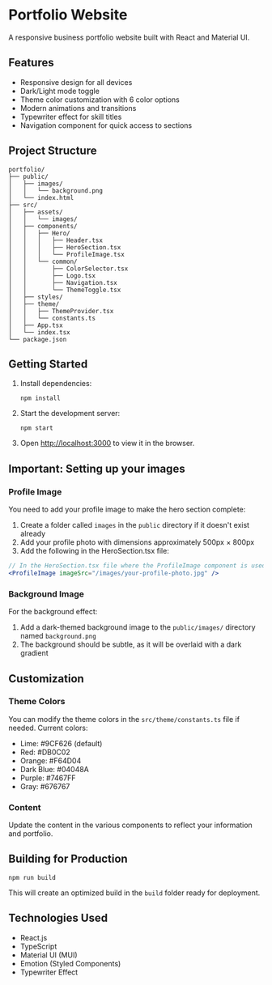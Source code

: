 # Portfolio Website

A responsive business portfolio website built with React and Material UI.

## Features

- Responsive design for all devices
- Dark/Light mode toggle
- Theme color customization with 6 color options
- Modern animations and transitions
- Typewriter effect for skill titles
- Navigation component for quick access to sections

## Project Structure

```
portfolio/
├── public/
│   ├── images/
│   │   └── background.png
│   └── index.html
├── src/
│   ├── assets/
│   │   └── images/
│   ├── components/
│   │   ├── Hero/
│   │   │   ├── Header.tsx
│   │   │   ├── HeroSection.tsx
│   │   │   └── ProfileImage.tsx
│   │   └── common/
│   │       ├── ColorSelector.tsx
│   │       ├── Logo.tsx
│   │       ├── Navigation.tsx
│   │       └── ThemeToggle.tsx
│   ├── styles/
│   ├── theme/
│   │   ├── ThemeProvider.tsx
│   │   └── constants.ts
│   ├── App.tsx
│   └── index.tsx
└── package.json
```

## Getting Started

1. Install dependencies:

   ```
   npm install
   ```

2. Start the development server:

   ```
   npm start
   ```

3. Open [http://localhost:3000](http://localhost:3000) to view it in the browser.

## Important: Setting up your images

### Profile Image

You need to add your profile image to make the hero section complete:

1. Create a folder called `images` in the `public` directory if it doesn't exist already
2. Add your profile photo with dimensions approximately 500px × 800px
3. Add the following in the HeroSection.tsx file:

```jsx
// In the HeroSection.tsx file where the ProfileImage component is used:
<ProfileImage imageSrc="/images/your-profile-photo.jpg" />
```

### Background Image

For the background effect:

1. Add a dark-themed background image to the `public/images/` directory named `background.png`
2. The background should be subtle, as it will be overlaid with a dark gradient

## Customization

### Theme Colors

You can modify the theme colors in the `src/theme/constants.ts` file if needed. Current colors:

- Lime: #9CF626 (default)
- Red: #DB0C02
- Orange: #F64D04
- Dark Blue: #04048A
- Purple: #7467FF
- Gray: #676767

### Content

Update the content in the various components to reflect your information and portfolio.

## Building for Production

```
npm run build
```

This will create an optimized build in the `build` folder ready for deployment.

## Technologies Used

- React.js
- TypeScript
- Material UI (MUI)
- Emotion (Styled Components)
- Typewriter Effect
